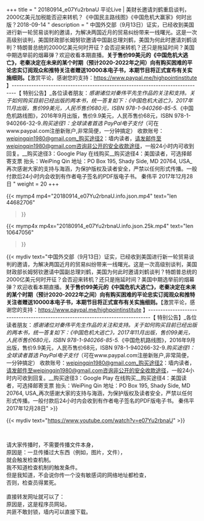 +++
title = " 20180914_e07Yu2rbnaU 平论Live | 美财长邀请刘鹤重启谈判，2000亿美元加税能否迎来转机？《中国民主路线图》《中国危机大赢家》何时出版？2018-09-14 "
description = " 中国外交部（9月13日）证实，已经收到美国进行新一轮贸易谈判的邀请，为解决两国近月的贸易纠纷带来一线曙光。这是一次高级别谈判，美国财政部长姆努钦邀请中国副总理刘鹤，美国为何此时邀请刘鹤谈判？特朗普总统的2000亿美元何时开征？会否迎来转机？还只是拖延时间？美国中期选举前的烟幕弹？欢迎收看本期直播。__关于售价99美元的《中国危机大逃亡》，老秦决定在未来的某个时期（预计2020-2022年之间）向有购买困难的平论忠实订阅观众和推特关注者赠送10000本电子书，本期节目将正式宣布有关实施细则。__【激赏平论，感谢您的支持：https://www.paypal.me/highpointinstitute 】_-------------------------------------------------------------------------------_【 特别公告】_各位读者朋友：_感谢诸位对秦伟平先生作品的关注和支持。_关于如何购买目前已经出版的两本书，统一答复如下：_《中国危机大逃亡》，2017年11月出版，售价99美元，人民币售价680元，ISBN 978-1-940266-85-5._《中国危机路线图》，2016年9月出版，售价9.9美元，人民币售价68元，ISBN 978-1-940266-32-9._购买途径1：全球读者首选 PayPal电子支付_（可在www.paypal.com注册新账户,非常简便，一分钟搞定）     收款账号：weipingqin1980@gmail.com_购买途径2：墙内读者，请发邮件至weipingqin1980@gmail.com咨询非公开的安全收款途径，一般24小时内可收到回复。__购买途径3：Google Play 在线购买__购买途径4：美国读者，可选择邮寄支票     抬头：WeiPing Qin     地址：PO Box 195, Shady Side, MD 20764, USA_再次感谢大家的支持与海涵，为保护版权及读者安全，严禁以任何形式传播。一般付款后24小时内会收到有作者电子签名的PDF版电子书。     秦伟平     2017年12月28日 "
weight = 20
+++

{{< mymp4 mp4="20180914_e07Yu2rbnaU.info.json.mp4" 
text="len 44682706"
>}}

{{< mymp4x  mp4x="20180914_e07Yu2rbnaU.info.json.25k.mp4"
text="len 10647056"
>}}


{{< mydiv text="中国外交部（9月13日）证实，已经收到美国进行新一轮贸易谈判的邀请，为解决两国近月的贸易纠纷带来一线曙光。这是一次高级别谈判，美国财政部长姆努钦邀请中国副总理刘鹤，美国为何此时邀请刘鹤谈判？特朗普总统的2000亿美元何时开征？会否迎来转机？还只是拖延时间？美国中期选举前的烟幕弹？欢迎收看本期直播。__关于售价99美元的《中国危机大逃亡》，老秦决定在未来的某个时期（预计2020-2022年之间）向有购买困难的平论忠实订阅观众和推特关注者赠送10000本电子书，本期节目将正式宣布有关实施细则。__【激赏平论，感谢您的支持：https://www.paypal.me/highpointinstitute 】_-------------------------------------------------------------------------------_【 特别公告】_各位读者朋友：_感谢诸位对秦伟平先生作品的关注和支持。_关于如何购买目前已经出版的两本书，统一答复如下：_《中国危机大逃亡》，2017年11月出版，售价99美元，人民币售价680元，ISBN 978-1-940266-85-5._《中国危机路线图》，2016年9月出版，售价9.9美元，人民币售价68元，ISBN 978-1-940266-32-9._购买途径1：全球读者首选 PayPal电子支付_（可在www.paypal.com注册新账户,非常简便，一分钟搞定）     收款账号：weipingqin1980@gmail.com_购买途径2：墙内读者，请发邮件至weipingqin1980@gmail.com咨询非公开的安全收款途径，一般24小时内可收到回复。__购买途径3：Google Play 在线购买__购买途径4：美国读者，可选择邮寄支票     抬头：WeiPing Qin     地址：PO Box 195, Shady Side, MD 20764, USA_再次感谢大家的支持与海涵，为保护版权及读者安全，严禁以任何形式传播。一般付款后24小时内会收到有作者电子签名的PDF版电子书。     秦伟平     2017年12月28日" >}}
<br>

{{< mydiv text="https://www.youtube.com/watch?v=e07Yu2rbnaU" >}}


<br>

请大家传播时，不需要传播文件本身，<br>
原因是：一旦传播过大东西（例如，图片，文件），<br>
就会触发检查机制。<br>
我不知道检查机制的触发条件。<br>
但是我知道，不会说你传一个没有敏感词的网络地址都检查，<br>
否则，检查员得累死。<br><br>
直接转发网址就可以了：<br>
原因是，这是程序员网站，<br>
共匪不敢封锁，墙内可以直接下载。


